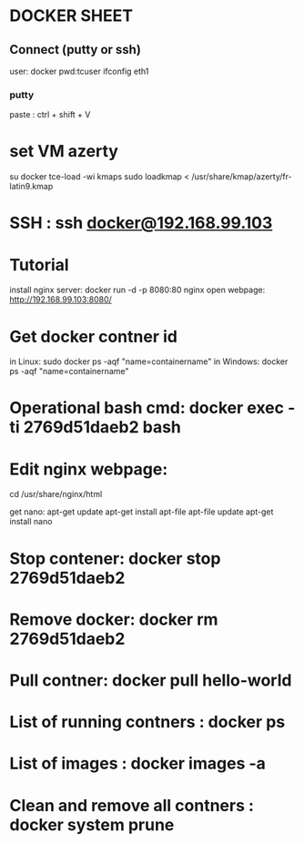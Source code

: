 # DOCKER SHEET
## Connect (putty or ssh)
user: docker
pwd:tcuser
ifconfig eth1

### putty
paste : ctrl + shift + V

# set VM azerty
su docker
tce-load -wi kmaps
sudo loadkmap < /usr/share/kmap/azerty/fr-latin9.kmap

# SSH : ssh docker@192.168.99.103

# Tutorial
install nginx server: docker run -d -p 8080:80 nginx
open webpage: http://192.168.99.103:8080/

# Get docker contner id
in Linux: sudo docker ps -aqf "name=containername"
in Windows: docker ps -aqf "name=containername"

# Operational bash cmd: docker exec -ti 2769d51daeb2 bash

# Edit nginx webpage:
cd /usr/share/nginx/html

get nano:
apt-get update
apt-get install apt-file
apt-file update
apt-get install nano

# Stop contener: docker stop 2769d51daeb2 

# Remove docker: docker rm 2769d51daeb2 

# Pull contner: docker pull hello-world

# List of running contners : docker ps

# List of images : docker images -a

# Clean and remove all contners : docker system prune
